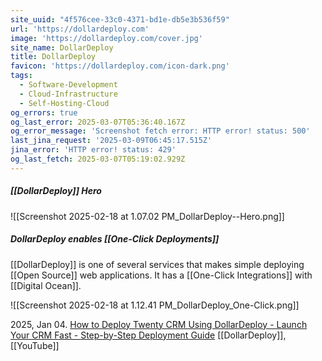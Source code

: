 ```yaml
---
site_uuid: "4f576cee-33c0-4371-bd1e-db5e3b536f59"
url: 'https://dollardeploy.com'
image: 'https://dollardeploy.com/cover.jpg'
site_name: DollarDeploy
title: DollarDeploy
favicon: 'https://dollardeploy.com/icon-dark.png'
tags:
  - Software-Development
  - Cloud-Infrastructure
  - Self-Hosting-Cloud
og_errors: true
og_last_error: 2025-03-07T05:36:40.167Z
og_error_message: 'Screenshot fetch error: HTTP error! status: 500'
last_jina_request: '2025-03-09T06:45:17.515Z'
jina_error: 'HTTP error! status: 429'
og_last_fetch: 2025-03-07T05:19:02.929Z
---
```

##### [[DollarDeploy]] Hero
![[Screenshot 2025-02-18 at 1.07.02 PM_DollarDeploy--Hero.png]]

##### DollarDeploy enables [[One-Click Deployments]]
[[DollarDeploy]] is one of several services that makes simple deploying [[Open Source]] web applications. It has a [[One-Click Integrations]] with [[Digital Ocean]].


![[Screenshot 2025-02-18 at 1.12.41 PM_DollarDeploy_One-Click.png]]

2025, Jan 04. [How to Deploy Twenty CRM Using DollarDeploy - Launch Your CRM Fast - Step-by-Step Deployment Guide](https://youtu.be/nYXAqRZgyJo?si=KjCVcQ7GUSHzGMI9) [[DollarDeploy]], [[YouTube]]

